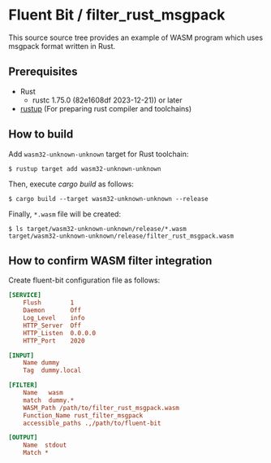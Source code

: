 # Fluent Bit / filter_rust_msgpack

This source source tree provides an example of WASM program which uses msgpack format written in Rust.

## Prerequisites

* Rust
  * rustc 1.75.0 (82e1608df 2023-12-21)) or later
* [rustup](https://rustup.rs/) (For preparing rust compiler and toolchains)

## How to build

Add `wasm32-unknown-unknown` target for Rust toolchain:

```console
$ rustup target add wasm32-unknown-unknown
```

Then, execute _cargo build_ as follows:

```console
$ cargo build --target wasm32-unknown-unknown --release
```

Finally, `*.wasm` file will be created:

```console
$ ls target/wasm32-unknown-unknown/release/*.wasm
target/wasm32-unknown-unknown/release/filter_rust_msgpack.wasm
```

## How to confirm WASM filter integration

Create fluent-bit configuration file as follows:

```ini
[SERVICE]
    Flush        1
    Daemon       Off
    Log_Level    info
    HTTP_Server  Off
    HTTP_Listen  0.0.0.0
    HTTP_Port    2020

[INPUT]
    Name dummy
    Tag  dummy.local

[FILTER]
    Name   wasm
    match  dummy.*
    WASM_Path /path/to/filter_rust_msgpack.wasm
    Function_Name rust_filter_msgpack
    accessible_paths .,/path/to/fluent-bit

[OUTPUT]
    Name  stdout
    Match *
```

